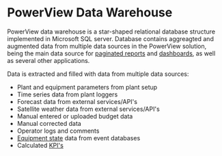 # PowerView Data Warehouse

PowerView data warehouse is a star-shaped relational database structure implemented in Microsoft SQL server. 
Database contains aggreagted and augmented data from multiple data sources in the PowerView solution, being the main data source for [paginated reports](../../../user_interfaces/reports_and_dashboards/paginated_reports.md) and [dashboards](../../../user_interfaces/reports_and_dashboards/dashboards.md), as well as several other applications. 

Data is extracted and filled with data from multiple data sources:
- Plant and equipment parameters from plant setup
- Time series data from plant loggers
- Forecast data from external services/API's
- Satellite weather data from external services/API's
- Manual entered or uploaded budget data
- Manual corrected data
- Operator logs and comments 
- [Equipment state](../../../data_collection/equipment_states) data from event databases
- Calculated [KPI's](../../../data_processing/kpi) 



